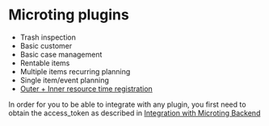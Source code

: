 # Microting plugins

* Trash inspection
* Basic customer
* Basic case management
* Rentable items
* Multiple items recurring planning
* Single item/event planning
* [Outer + Inner resource time registration](outer-+-inner-resource-time-registration.md) 

In order for you to be able to integrate with any plugin, you first need to obtain the access\_token as described in [Integration with Microting Backend](../integration-with-microting-backend/)

